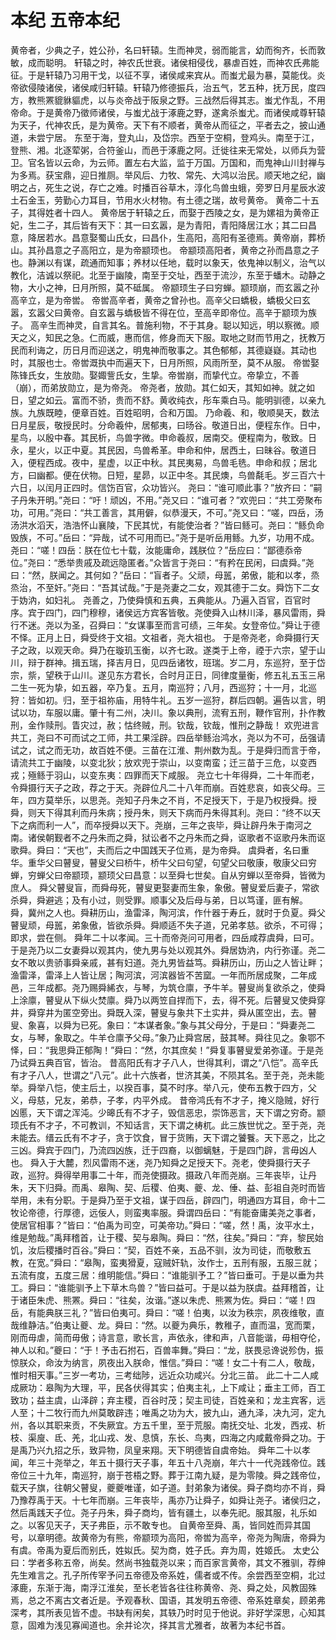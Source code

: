 # 本纪 五帝本纪
黄帝者，少典之子，姓公孙，名曰轩辕。生而神灵，弱而能言，幼而徇齐，长而敦敏，成而聪明。
轩辕之时，神农氏世衰。诸侯相侵伐，暴虐百姓，而神农氏弗能征。于是轩辕乃习用干戈，以征不享，诸侯咸来宾从。而蚩尤最为暴，莫能伐。炎帝欲侵陵诸侯，诸侯咸归轩辕。轩辕乃修德振兵，治五气，艺五种，抚万民，度四方，教熊罴貔貅貙虎，以与炎帝战于阪泉之野。三战然后得其志。蚩尤作乱，不用帝命。于是黄帝乃徵师诸侯，与蚩尤战于涿鹿之野，遂禽杀蚩尤。而诸侯咸尊轩辕为天子，代神农氏，是为黄帝。天下有不顺者，黄帝从而征之，平者去之，披山通道，未尝宁居。
东至于海，登丸山，及岱宗。西至于空桐，登鸡头。南至于江，登熊、湘。北逐荤粥，合符釜山，而邑于涿鹿之阿。迁徙往来无常处，以师兵为营卫。官名皆以云命，为云师。置左右大监，监于万国。万国和，而鬼神山川封禅与为多焉。获宝鼎，迎日推厕。举风后、力牧、常先、大鸿以治民。顺天地之纪，幽明之占，死生之说，存亡之难。时播百谷草木，淳化鸟兽虫蛾，旁罗日月星辰水波土石金玉，劳勤心力耳目，节用水火材物。有土德之瑞，故号黄帝。
黄帝二十五子，其得姓者十四人。
黄帝居于轩辕之丘，而娶于西陵之女，是为嫘祖为黄帝正妃，生二子，其后皆有天下：其一曰玄嚣，是为青阳，青阳降居江水；其二曰昌意，降居若水。昌意娶蜀山氏女，曰昌仆，生高阳，高阳有圣德焉。黄帝崩，葬桥山。其孙昌意之子高阳立，是为帝颛顼也。
帝颛顼高阳者，黄帝之孙而昌意之子也。静渊以有谋，疏通而知事；养材以任地，载时以象天，依鬼神以制义，治气以教化，洁诚以祭祀。北至于幽陵，南至于交址，西至于流沙，东至于蟠木。动静之物，大小之神，日月所照，莫不砥属。
帝颛顼生子曰穷蝉。颛顼崩，而玄嚣之孙高辛立，是为帝喾。
帝喾高辛者，黄帝之曾孙也。高辛父曰蟜极，蟜极父曰玄嚣，玄嚣父曰黄帝。自玄嚣与蟜极皆不得在位，至高辛即帝位。高辛于颛顼为族子。
高辛生而神灵，自言其名。普施利物，不于其身。聪以知远，明以察微。顺天之义，知民之急。仁而威，惠而信，修身而天下服。取地之财而节用之，抚教万民而利诲之，历日月而迎送之，明鬼神而敬事之。其色郁郁，其德嶷嶷。其动也时，其服也士。帝喾溉执中而遍天下，日月所照，风雨所至，莫不从服。
帝喾娶陈锋氏女，生放勋。娶娵訾氏女，生挚。帝喾崩，而挚代立。帝挚立，不善（崩），而弟放勋立，是为帝尧。
帝尧者，放勋。其仁如天，其知如神。就之如日，望之如云。富而不骄，贵而不舒。黄收纯衣，彤车乘白马。能明驯德，以亲九族。九族既睦，便章百姓。百姓昭明，合和万国。
乃命羲、和，敬顺昊天，数法日月星辰，敬授民时。分命羲仲，居郁夷，曰旸谷。敬道日出，便程东作。日中，星鸟，以殷中春。其民析，鸟兽字微。申命羲叔，居南交。便程南为，敬致。日永，星火，以正中夏。其民因，鸟兽希革。申命和仲，居西土，曰昧谷。敬道日入，便程西成。夜中，星虚，以正中秋。其民夷易，鸟兽毛毨。申命和叔；居北方，曰幽都。便在伏物。日短，星昴，以正中冬。其民燠，鸟兽氄毛。岁三百六十六日，以闰月正四时。信饬百官，众功皆兴。
尧曰：“谁可顺此事？”放齐曰：“嗣子丹朱开明。”尧曰：“吁！顽凶，不用。”尧又曰：“谁可者？”欢兜曰：“共工旁聚布功，可用。”尧曰：“共工善言，其用僻，似恭漫天，不可。”尧又曰：“嗟，四岳，汤汤洪水滔天，浩浩怀山襄陵，下民其忧，有能使治者？”皆曰鲧可。尧曰：“鲧负命毁族，不可。”岳曰：“异哉，试不可用而已。”尧于是听岳用鲧。九岁，功用不成。
尧曰：“嗟！四岳：朕在位七十载，汝能庸命，践朕位？”岳应曰：“鄙德忝帝位。”尧曰：“悉举贵戚及疏远隐匿者。”众皆言于尧曰：“有矜在民闲，曰虞舜。”尧曰：“然，朕闻之。其何如？”岳曰：“盲者子。父顽，母嚚，弟傲，能和以孝，烝烝治，不至奸。”尧曰：“吾其试哉。”于是尧妻之二女，观其德于二女。舜饬下二女于妫汭，如妇礼。
尧善之，乃使舜慎和五典，五典能从。乃遍入百官，百官时序。宾于四门，四门穆穆，诸侯远方宾客皆敬。尧使舜入山林川泽，暴风雷雨，舜行不迷。尧以为圣，召舜曰：“女谋事至而言可绩，三年矣。女登帝位。”舜让于德不怿。正月上日，舜受终于文祖。文祖者，尧大祖也。
于是帝尧老，命舜摄行天子之政，以观天命。舜乃在璇玑玉衡，以齐七政。遂类于上帝，禋于六宗，望于山川，辩于群神。揖五瑞，择吉月日，见四岳诸牧，班瑞。岁二月，东巡狩，至于岱宗，祡，望秩于山川。遂见东方君长，合时月正日，同律度量衡，修五礼五玉三帛二生一死为挚，如五器，卒乃复。五月，南巡狩；八月，西巡狩；十一月，北巡狩：皆如初。归，至于祖祢庙，用特牛礼。五岁一巡狩，群后四朝。遍告以言，明试以功，车服以庸。肇十有二州，决川。象以典刑，流宥五刑，鞭作官刑，扑作教刑，金作赎刑。眚灾过，赦；怙终贼，刑。钦哉，钦哉，惟刑之静哉！
欢兜进言共工，尧曰不可而试之工师，共工果淫辟。四岳举鲧治鸿水，尧以为不可，岳强请试之，试之而无功，故百姓不便。三苗在江淮、荆州数为乱。于是舜归而言于帝，请流共工于幽陵，以变北狄；放欢兜于崇山，以变南蛮；迁三苗于三危，以变西戎；殛鲧于羽山，以变东夷：四罪而天下咸服。
尧立七十年得舜，二十年而老，令舜摄行天子之政，荐之于天。尧辟位凡二十八年而崩。百姓悲哀，如丧父母。三年，四方莫举乐，以思尧。尧知子丹朱之不肖，不足授天下，于是乃权授舜。授舜，则天下得其利而丹朱病；授丹朱，则天下病而丹朱得其利。尧曰：“终不以天下之病而利一人”，而卒授舜以天下。尧崩，三年之丧毕，舜让辟丹朱于南河之南。诸侯朝觐者不之丹朱而之舜，狱讼者不之丹朱而之舜，讴歌者不讴歌丹朱而讴歌舜。舜曰：“天也”，夫而后之中国践天子位焉，是为帝舜。
虞舜者，名曰重华。重华父曰瞽叟，瞽叟父曰桥牛，桥牛父曰句望，句望父曰敬康，敬康父曰穷蝉，穷蝉父曰帝颛顼，颛顼父曰昌意：以至舜七世矣。自从穷蝉以至帝舜，皆微为庶人。
舜父瞽叟盲，而舜母死，瞽叟更娶妻而生象，象傲。瞽叟爱后妻子，常欲杀舜，舜避逃；及有小过，则受罪。顺事父及后母与弟，日以笃谨，匪有解。
舜，冀州之人也。舜耕历山，渔雷泽，陶河滨，作什器于寿丘，就时于负夏。舜父瞽叟顽，母嚚，弟象傲，皆欲杀舜。舜顺适不失子道，兄弟孝慈。欲杀，不可得；即求，尝在侧。
舜年二十以孝闻。三十而帝尧问可用者，四岳咸荐虞舜，曰可。于是尧乃以二女妻舜以观其内，使九男与处以观其外。舜居妫汭，内行弥谨。尧二女不敢以贵骄事舜亲戚，甚有妇道。尧九男皆益笃。舜耕历山，历山之人皆让畔；渔雷泽，雷泽上人皆让居；陶河滨，河滨器皆不苦窳。一年而所居成聚，二年成邑，三年成都。尧乃赐舜絺衣，与琴，为筑仓廪，予牛羊。瞽叟尚复欲杀之，使舜上涂廪，瞽叟从下纵火焚廪。舜乃以两笠自捍而下，去，得不死。后瞽叟又使舜穿井，舜穿井为匿空旁出。舜既入深，瞽叟与象共下土实井，舜从匿空出，去。瞽叟、象喜，以舜为已死。象曰：“本谋者象。”象与其父母分，于是曰：“舜妻尧二女，与琴，象取之。牛羊仓廪予父母。”象乃止舜宫居，鼓其琴。舜往见之。象鄂不怿，曰：“我思舜正郁陶！”舜曰：“然，尔其庶矣！”舜复事瞽叟爱弟弥谨。于是尧乃试舜五典百官，皆治。
昔高阳氏有才子八人，世得其利，谓之“八恺”。高辛氏有才子八人，世谓之“八元”。此十六族者，世济其美，不陨其名。至于尧，尧未能举。舜举八恺，使主后土，以揆百事，莫不时序。举八元，使布五教于四方，父义，母慈，兄友，弟恭，子孝，内平外成。
昔帝鸿氏有不才子，掩义隐贼，好行凶慝，天下谓之浑沌。少暤氏有不才子，毁信恶忠，崇饰恶言，天下谓之穷奇。颛顼氏有不才子，不可教训，不知话言，天下谓之梼杌。此三族世忧之。至于尧，尧未能去。缙云氏有不才子，贪于饮食，冒于货贿，天下谓之饕餮。天下恶之，比之三凶。舜宾于四门，乃流四凶族，迁于四裔，以御螭魅，于是四门辟，言毋凶人也。
舜入于大麓，烈风雷雨不迷，尧乃知舜之足授天下。尧老，使舜摄行天子政，巡狩。舜得举用事二十年，而尧使摄政。摄政八年而尧崩。三年丧毕，让丹朱，天下归舜。而禹、皋陶、契、后稷、伯夷、夔、龙、倕、益、彭祖自尧时而皆举用，未有分职。于是舜乃至于文祖，谋于四岳，辟四门，明通四方耳目，命十二牧论帝德，行厚德，远佞人，则蛮夷率服。舜谓四岳曰：“有能奋庸美尧之事者，使居官相事？”皆曰：“伯禹为司空，可美帝功。”舜曰：“嗟，然！禹，汝平水土，维是勉哉。”禹拜稽首，让于稷、契与皋陶。舜曰：“然，往矣。”舜曰：“弃，黎民始饥，汝后稷播时百谷。”舜曰：“契，百姓不亲，五品不驯，汝为司徒，而敬敷五教，在宽。”舜曰：“皋陶，蛮夷猾夏，寇贼奸轨，汝作士，五刑有服，五服三就；五流有度，五度三居：维明能信。”舜曰：“谁能驯予工？”皆曰垂可。于是以垂为共工。舜曰：“谁能驯予上下草木鸟兽？”皆曰益可。于是以益为朕虞。益拜稽首，让于诸臣朱虎、熊罴。舜曰：“往矣，汝谐。”遂以朱虎、熊罴为佐。舜曰：“嗟！四岳，有能典朕三礼？”皆曰伯夷可。舜曰：“嗟！伯夷，以汝为秩宗，夙夜维敬，直哉维静洁。”伯夷让夔、龙。舜曰：“然。以夔为典乐，教稚子，直而温，宽而栗，刚而毋虐，简而毋傲；诗言意，歌长言，声依永，律和声，八音能谐，毋相夺伦，神人以和。”夔曰：“于！予击石拊石，百兽率舞。”舜曰：“龙，朕畏忌谗说殄伪，振惊朕众，命汝为纳言，夙夜出入朕命，惟信。”舜曰：“嗟！女二十有二人，敬哉，惟时相天事。”三岁一考功，三考绌陟，远近众功咸兴。分北三苗。
此二十二人咸成厥功：皋陶为大理，平，民各伏得其实；伯夷主礼，上下咸让；垂主工师，百工致功；益主虞，山泽辟；弃主稷，百谷时茂；契主司徒，百姓亲和；龙主宾客，远人至；十二牧行而九州莫敢辟违；唯禹之功为大，披九山，通九泽，决九河，定九州，各以其职来贡，不失厥宜。方五千里，至于荒服。南抚交址、北发，西戎、析枝、渠廋、氐、羌，北山戎、发、息慎，东长、鸟夷，四海之内咸戴帝舜之功。于是禹乃兴九招之乐，致异物，凤皇来翔。天下明德皆自虞帝始。
舜年二十以孝闻，年三十尧举之，年五十摄行天子事，年五十八尧崩，年六十一代尧践帝位。践帝位三十九年，南巡狩，崩于苍梧之野。葬于江南九疑，是为零陵。舜之践帝位，载天子旗，往朝父瞽叟，夔夔唯谨，如子道。封弟象为诸侯。舜子商均亦不肖，舜乃豫荐禹于天。十七年而崩。三年丧毕，禹亦乃让舜子，如舜让尧子。诸侯归之，然后禹践天子位。尧子丹朱，舜子商均，皆有疆土，以奉先祀。服其服，礼乐如之。以客见天子，天子弗臣，示不敢专也。
自黄帝至舜、禹，皆同姓而异其国号，以章明德。故黄帝为有熊，帝颛顼为高阳，帝喾为高辛，帝尧为陶唐，帝舜为有虞。帝禹为夏后而别氏，姓姒氏。契为商，姓子氏。弃为周，姓姬氏。
太史公曰：学者多称五帝，尚矣。然尚书独载尧以来；而百家言黄帝，其文不雅驯，荐绅先生难言之。孔子所传宰予问五帝德及帝系姓，儒者或不传。余尝西至空桐，北过涿鹿，东渐于海，南浮江淮矣，至长老皆各往往称黄帝、尧、舜之处，风教固殊焉，总之不离古文者近是。予观春秋、国语，其发明五帝德、帝系姓章矣，顾弟弗深考，其所表见皆不虚。书缺有闲矣，其轶乃时时见于他说。非好学深思，心知其意，固难为浅见寡闻道也。余并论次，择其言尤雅者，故著为本纪书首。

